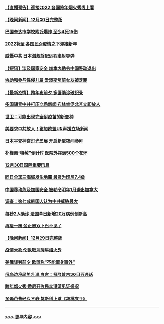 #### [【直播预告】迎接2022 各国跨年烟火秀线上看](../pages/prog202/a103308120.md?t=12311801) 
#### [【晚间新闻】12月30日完整版](../pages/prog202/a103307967.md?t=12311801) 
#### [巴国奎达市学校附近爆炸 至少4死15伤](../pages/prog202/a103307970.md?t=12311801) 
#### [2022将至 各国民众疫情之下迎接新年](../pages/prog202/a103307787.md?t=12311801) 
#### [威慑中共 日本潜舰将配远程潜射导弹](../pages/prog202/a103307756.md?t=12311801) 
#### [【短讯】涉及国家安全 加拿大勒令中国移动退出](../pages/prog202/a103307497.md?t=12311801) 
#### [协助和参与性侵儿童 爱泼斯坦前女友被定罪](../pages/prog202/a103307555.md?t=12311801) 
#### [【最新疫情】跨年夜前夕 多国确诊破纪录](../pages/prog202/a103307514.md?t=12311801) 
#### [多国谴责中共打压立场新闻 布林肯促北京立即放人](../pages/prog202/a103307473.md?t=12311801) 
#### [世卫：可能出现完全耐疫苗的新变种](../pages/prog202/a103306914.md?t=12311801) 
#### [美要求中共放人！德加欧盟UN声援立场新闻](../pages/prog202/a103306865.md?t=12311801) 
#### [日本平安神宫灯光艺展 开启新型夜间参拜](../pages/prog202/a103306858.md?t=12311801) 
#### [朴槿惠“特赦”倒计时 医院外摆满500个花环](../pages/prog202/a103306880.md?t=12311801) 
#### [12月30日国际重要讯息](../pages/prog202/a103306852.md?t=12311801) 
#### [同日全球三海域发生地震 最高为印尼7.4级](../pages/prog202/a103306790.md?t=12311801) 
#### [中国移动危及加国安全 被勒令明年1月退出加拿大](../pages/prog202/a103306816.md?t=12311801) 
#### [调查：逾七成韩国人认为中共威胁最大](../pages/prog202/a103306785.md?t=12311801) 
#### [每秒2人确诊 法国单日新增20万病例创新高](../pages/prog202/a103306694.md?t=12311801) 
#### [再瘦一圈 金正恩双下巴不见了](../pages/prog202/a103306683.md?t=12311801) 
#### [【晚间新闻】12月29日完整版](../pages/prog202/a103306559.md?t=12311801) 
#### [疫情未歇 伦敦取消跨年烟火秀](../pages/prog202/a103306668.md?t=12311801) 
#### [美俄谈判前夕 欧盟称“不能置身事外”](../pages/prog202/a103306644.md?t=12311801) 
#### [俄乌边境局势升温 白宫：拜登普京30日再通话](../pages/prog202/a103306391.md?t=12311801) 
#### [跨年烟火秀 悉尼开放民众港湾见证盛况](../pages/prog202/a103306534.md?t=12311801) 
#### [圣诞芭蕾经久不衰 莫斯科上演《胡桃夹子》](../pages/prog202/a103306352.md?t=12311801) 

----
#### [ >>> 更早内容 <<< ](../indexes/prog202-earlier.md)
